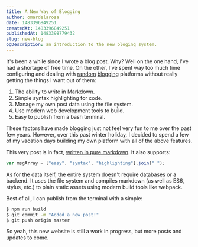 ```yaml
---
title: A New Way of Blogging
author: omardelarosa
date: 1483396849251
createdAt: 1483396849251
publishedAt: 1483398779432
slug: new-blog
ogDescription: an introduction to the new bloging system.
---
```


It's been a while since I wrote a blog post. Why? Well on the one hand, I've had a shortage of free time. On the other, I've spent way too much time configuring and dealing with [random](http://omardelarosa.tumblr.com) [blogging](http://blog.omardelarosa.com) platforms without really getting the things I want out of them:

1. The ability to write in Markdown.
2. Simple syntax highlighting for code.
3. Manage my own post data using the file system.
4. Use modern web development tools to build.
5. Easy to publish from a bash terminal.

These factors have made blogging just not feel very fun to me over the past few years. However, over this past winter holiday, I decided to spend a few of my vacation days building my own platform with all of the above features.

This very post is in fact, [written in pure markdown](http://github.com/omardelarosa/omardelarosa.github.io/blob/master/_posts/1483396849251_new-blog.md). It also supports:

```javascript
var msgArray = ["easy", "syntax", "highlighting"].join(" ");
```

As for the data itself, the entire system doesn't require databases or a backend. It uses the file system and compiles markdown (as well as ES6, stylus, etc.) to plain static assets using modern build tools like webpack.

Best of all, I can publish from the terminal with a simple:

```bash
$ npm run build
$ git commit -m "Added a new post!"
$ git push origin master
```

So yeah, this new website is still a work in progress, but more posts and updates to come.
